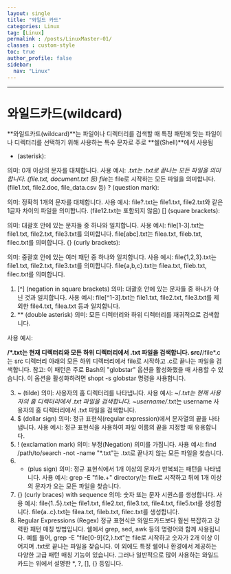 ```yaml
---
layout: single
title: "와일드 카드"
categories: Linux
tag: [Linux]
permalink : /posts/LinuxMaster-01/
classes : custom-style
toc: true
author_profile: false
sidebar:
  nav: "Linux"
---
```


<hr>

# 와일드카드(wildcard)

**와일드카드(wildcard)**는 파일이나 디렉터리를 검색할 때 특정 패턴에 맞는 파일이나 디렉터리를 선택하기 위해 사용하는 특수 문자로 주로 **쉘(Shell)**에서 사용됨



* (asterisk):

의미: 0개 이상의 문자를 대체합니다.
사용 예시:
*.txt는 .txt로 끝나는 모든 파일을 의미합니다. (file.txt, document.txt 등)
file*는 file로 시작하는 모든 파일을 의미합니다. (file1.txt, file2.doc, file_data.csv 등)
? (question mark):

의미: 정확히 1개의 문자를 대체합니다.
사용 예시:
file?.txt는 file1.txt, file2.txt와 같은 1글자 차이의 파일을 의미합니다. (file12.txt는 포함되지 않음)
[] (square brackets):

의미: 대괄호 안에 있는 문자들 중 하나와 일치합니다.
사용 예시:
file[1-3].txt는 file1.txt, file2.txt, file3.txt를 의미합니다.
file[abc].txt는 filea.txt, fileb.txt, filec.txt를 의미합니다.
{} (curly brackets):

의미: 중괄호 안에 있는 여러 패턴 중 하나와 일치합니다.
사용 예시:
file{1,2,3}.txt는 file1.txt, file2.txt, file3.txt를 의미합니다.
file{a,b,c}.txt는 filea.txt, fileb.txt, filec.txt를 의미합니다.


1. [^] (negation in square brackets)
의미: 대괄호 안에 있는 문자들 중 하나가 아닌 것과 일치합니다.
사용 예시:
file[^1-3].txt는 file1.txt, file2.txt, file3.txt를 제외한 file4.txt, filea.txt 등과 일치합니다.
2. ** (double asterisk)
의미: 모든 디렉터리와 하위 디렉터리를 재귀적으로 검색합니다.

사용 예시:

**/*.txt는 현재 디렉터리와 모든 하위 디렉터리에서 .txt 파일을 검색합니다.
src/**/file*.c는 src 디렉터리 아래의 모든 하위 디렉터리에서 file로 시작하고 .c로 끝나는 파일을 검색합니다.
참고: 이 패턴은 주로 Bash의 "globstar" 옵션을 활성화했을 때 사용할 수 있습니다. 이 옵션을 활성화하려면 shopt -s globstar 명령을 사용합니다.

3. ~ (tilde)
의미: 사용자의 홈 디렉터리를 나타냅니다.
사용 예시:
~/*.txt는 현재 사용자의 홈 디렉터리에서 .txt 파일을 검색합니다.
~username/*.txt는 username 사용자의 홈 디렉터리에서 .txt 파일을 검색합니다.
4. $ (dollar sign)
의미: 정규 표현식(regular expression)에서 문자열의 끝을 나타냅니다.
사용 예시:
정규 표현식을 사용하여 파일 이름의 끝을 지정할 때 유용합니다.
5. ! (exclamation mark)
의미: 부정(Negation) 의미를 가집니다.
사용 예시:
find /path/to/search -not -name "*.txt"는 .txt로 끝나지 않는 모든 파일을 찾습니다.
6. + (plus sign)
의미: 정규 표현식에서 1개 이상의 문자가 반복되는 패턴을 나타냅니다.
사용 예시:
grep -E "file.+" directory/는 file로 시작하고 뒤에 1개 이상의 문자가 오는 모든 파일을 찾습니다.
7. {} (curly braces) with sequence
의미: 숫자 또는 문자 시퀀스를 생성합니다.
사용 예시:
file{1..5}.txt는 file1.txt, file2.txt, file3.txt, file4.txt, file5.txt를 생성합니다.
file{a..c}.txt는 filea.txt, fileb.txt, filec.txt를 생성합니다.
8. Regular Expressions (Regex)
정규 표현식은 와일드카드보다 훨씬 복잡하고 강력한 패턴 매칭 방법입니다. 쉘에서 grep, sed, awk 등의 명령어와 함께 사용됩니다.
예를 들어, grep -E "file[0-9]{2,}.txt"는 file로 시작하고 숫자가 2개 이상 이어지며 .txt로 끝나는 파일을 찾습니다.
이 외에도 특정 쉘이나 환경에서 제공하는 다양한 고급 패턴 매칭 기능이 있습니다. 그러나 일반적으로 많이 사용하는 와일드카드는 위에서 설명한 *, ?, [], {} 등입니다.